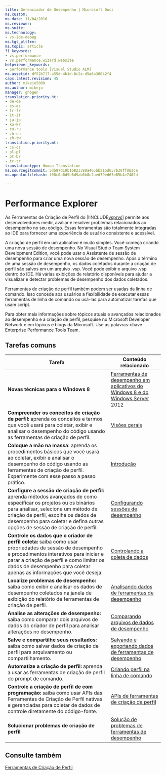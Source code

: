 ```yaml
---
title: Gerenciador de Desempenho | Microsoft Docs
ms.custom: 
ms.date: 11/04/2016
ms.reviewer: 
ms.suite: 
ms.technology:
- vs-ide-debug
ms.tgt_pltfrm: 
ms.topic: article
f1_keywords:
- vs.performance
- vs.performance.wizard.website
helpviewer_keywords:
- performance tools [Visual Studio ALM]
ms.assetid: df52b717-a55d-4b1d-8c2e-d5a6a38042f4
caps.latest.revision: 45
author: mikejo5000
ms.author: mikejo
manager: ghogen
translation.priority.ht:
- de-de
- es-es
- fr-fr
- it-it
- ja-jp
- ko-kr
- ru-ru
- zh-cn
- zh-tw
translation.priority.mt:
- cs-cz
- pl-pl
- pt-br
- tr-tr
translationtype: Human Translation
ms.sourcegitcommit: 5db97d19b1b823388a465bba15d057b30ff0b3ce
ms.openlocfilehash: f08c0a0d9e6d9ab0b8c2aed79ed65e05b4e7402d

---
```

# <a name="performance-explorer"></a>Performance Explorer
As Ferramentas de Criação de Perfil do [!INCLUDE[vsprvs](../code-quality/includes/vsprvs_md.md)] permite aos desenvolvedores medir, avaliar e resolver problemas relacionados ao desempenho no seu código. Essas ferramentas são totalmente integradas ao IDE para fornecer uma experiência de usuário consistente e acessível.  
  
 A criação de perfil em um aplicativo é muito simples. Você começa criando uma nova sessão de desempenho. No Visual Studio Team System Development Edition, você pode usar o Assistente de sessão de desempenho para criar uma nova sessão de desempenho. Após o término de uma sessão de desempenho, os dados coletados durante a criação de perfil são salvos em um arquivo .vsp. Você pode exibir o arquivo .vsp dentro do IDE. Há várias exibições de relatório disponíveis para ajudar a visualizar e detectar problemas de desempenho dos dados coletados.  
  
 Ferramentas de criação de perfil também podem ser usadas da linha de comando. Isso concede aos usuários a flexibilidade de executar essas ferramentas de linha de comando ou usá-las para automatizar tarefas que usam script.  
  
 Para obter mais informações sobre tópicos atuais e avançados relacionados ao desempenho e a criação de perfil, pesquise no Microsoft Developer Network e em tópicos e blogs da Microsoft. Use as palavras-chave Enterprise Performance Tools Team.  
  
## <a name="common-tasks"></a>Tarefas comuns  
  
|Tarefa|Conteúdo relacionado|  
|----------|---------------------|  
|**Novas técnicas para o Windows 8**|[Ferramentas de desempenho em aplicativos do Windows 8 e do Windows Server 2012](../profiling/performance-tools-on-windows-8-and-windows-server-2012-applications.md)|  
|**Compreender os conceitos de criação de perfil:** aprenda os conceitos e termos que você usará para coletar, exibir e analisar o desempenho do código usando as ferramentas de criação de perfil.|[Visões gerais](../profiling/overviews-performance-tools.md)|  
|**Coloque a mão na massa:** aprenda os procedimentos básicos que você usará ao coletar, exibir e analisar o desempenho do código usando as ferramentas de criação de perfil. Experimente com esse passo a passo prático.|[Introdução](../profiling/getting-started-with-performance-tools.md)|  
|**Configure a sessão de criação de perfil:** aprenda métodos avançados de como especificar os projetos ou os binários para analisar, selecione um método de criação de perfil, escolha os dados de desempenho para coletar e defina outras opções de sessão de criação de perfil.|[Configurando sessões de desempenho](../profiling/configuring-performance-sessions.md)|  
|**Controle os dados que o criador de perfil coleta:** saiba como usar propriedades de sessão de desempenho e procedimentos interativos para iniciar e parar a criação de perfil e como limitar os dados de desempenho para coletar apenas as informações que você deseja.|[Controlando a coleta de dados](../profiling/controlling-data-collection.md)|  
|**Localize problemas de desempenho:** saiba como exibir e analisar os dados de desempenho coletados na janela de exibição do relatório de ferramentas de criação de perfil.|[Analisando dados de ferramentas de desempenho](../profiling/analyzing-performance-tools-data.md)|  
|**Analise as alterações de desempenho:** saiba como comparar dois arquivos de dados do criador de perfil para analisar alterações no desempenho.|[Comparando arquivos de dados de desempenho](../profiling/comparing-performance-data-files.md)|  
|**Salve e compartilhe seus resultados:** saiba como salvar dados de criação de perfil para arquivamento ou compartilhamento.|[Salvando e exportando dados de ferramentas de desempenho](../profiling/saving-and-exporting-performance-tools-data.md)|  
|**Automatize a criação de perfil:** aprenda a usar as ferramentas de criação de perfil do prompt de comando.|[Criando perfil na linha de comando](../profiling/using-the-profiling-tools-from-the-command-line.md)|  
|**Controle a criação de perfil de com programação:** saiba como usar APIs das Ferramentas de Criação de Perfil nativas e gerenciadas para coletar de dados de controle diretamente do código-fonte.|[APIs de ferramentas de criação de perfil](../profiling/profiling-tools-apis.md)|  
|**Solucionar problemas de criação de perfil**|[Solução de problemas de ferramentas de desempenho](../profiling/troubleshooting-performance-tools-issues.md)|  
  
## <a name="see-also"></a>Consulte também  
 [Ferramentas de Criação de Perfil](../profiling/profiling-tools.md)


<!--HONumber=Feb17_HO4-->



